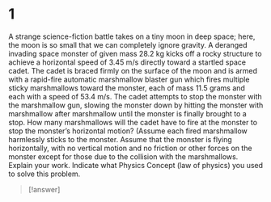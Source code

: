 # 1

A strange science-fiction battle takes on a tiny moon in deep space; here, the moon is so small that we can completely ignore gravity. A deranged invading space monster of given mass 28.2 kg kicks off a rocky structure to achieve a horizontal speed of 3.45 m/s directly toward a startled space cadet. The cadet is braced firmly on the surface of the moon and is armed with a rapid-fire automatic marshmallow blaster gun which fires multiple sticky marshmallows toward the monster, each of mass 11.5 grams and each with a speed of 53.4 m/s. The cadet attempts to stop the monster with the marshmallow gun, slowing the monster down by hitting the monster with marshmallow after marshmallow until the monster is finally brought to a stop. How many marshmallows will the cadet have to fire at the monster to stop the monster’s horizontal motion? (Assume each fired marshmallow harmlessly sticks to the monster. Assume that the monster is flying horizontally, with no vertical motion and no friction or other forces on the monster except for those due to the collision with the marshmallows. Explain your work. Indicate what Physics Concept (law of physics) you used to solve this problem.

> [!answer]
> 